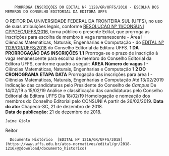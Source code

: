         PRORROGA INSCRIÇÕES DO EDITAL Nº 1128/GR/UFFS/2018 - ESCOLHA DOS MEMBROS DO CONSELHO EDITORIAL DA EDITORA UFFS  

 O REITOR DA UNIVERSIDADE FEDERAL DA FRONTEIRA SUL (UFFS), no uso de suas atribuições legais, conforme [RESOLUÇÃO Nº 11/CONSUNI CPPGEC/UFFS/2016](https://www.uffs.edu.br/atos-normativos/resolucao/consunicppgec/2016-0011), torna público o presente Edital, que prorroga as inscrições para escolha de membro à vaga remanescente - Área I - Ciências Matemáticas, Naturais, Engenharias e Computação - do [EDITAL Nº 1128/GR/UFFS/2018](https://www.uffs.edu.br/atos-normativos/edital/gr/2018-1128) do Conselho Editorial da Editora UFFS.  **1 DA PRORROGAÇÃO DAS INSCRIÇÕES** **1.1**  Prorroga-se o prazo de inscrição à vaga remanescente para escolha de membro do Conselho Editorial da Editora UFFS, conforme quadro a seguir:     **ÁREA**   **Número de vagas**     I - Ciências Matemáticas, Naturais, Engenharias e Computação   1      **2 DO CRONOGRAMA**     **ETAPA**   **DATA**     Prorrogação das inscrições para área I - Ciências Matemáticas, Naturais, Engenharias e Computação   Até 13/02/2019     Indicação das candidaturas pelo Presidente do Conselho de *Campus*   De 14/02/19 a 15/02/19     Análise e classificação das candidaturas pelo Conselho Editorial da Editora UFFS   Dia 18/02/19     Homologação e nomeação dos membros do Conselho Editorial pelo CONSUNI   A partir de 26/02/2019.          **Data do ato:** Chapecó-SC, 21 de dezembro de 2018.   
 **Data de publicação:**  21 de dezembro de 2018. 

    Jaime Giolo   
 Reitor 

      Documento Histórico  [EDITAL Nº 1216/GR/UFFS/2018](https://www.uffs.edu.br/atos-normativos/edital/gr/2018-1216/@@download/documento_historico)     
      